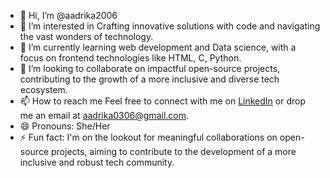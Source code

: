 - 👋 Hi, I’m @aadrika2006
- 👀 I’m interested in Crafting innovative solutions with code and navigating the vast wonders of technology.
- 🌱 I’m currently learning web development and Data science, with a focus on frontend technologies like HTML, C, Python.
- 💞️ I’m looking to collaborate on impactful open-source projects, contributing to the growth of a more inclusive and diverse tech ecosystem.
- 📫 How to reach me Feel free to connect with me on [LinkedIn](www.linkedin.com/in/aadrika-awasthi-5690332a9) or drop me an email at aadrika0306@gmail.com.
- 😄 Pronouns: She/Her
- ⚡ Fun fact: I'm on the lookout for meaningful collaborations on open-source projects, aiming to contribute to the development of a more inclusive and robust tech community.


<!---
aadrika2006/aadrika2006 is a ✨ special ✨ repository because its `README.md` (this file) appears on your GitHub profile.
You can click the Preview link to take a look at your changes.
--->
